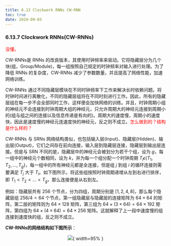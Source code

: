 ```yaml
---
title: 6.13 Clockwork RNNs CW-RNN
toc: true
date: 2019-09-03
---
```


### 6.13.7 Clockwork RNNs(CW-RNNs)

<span style="color:red;">没懂。</span>

CW-RNNs是 RNNs 的改良版本，其使用时钟频率来驱动。它将隐藏层分为几个块(组，Group/Module)，每一组按照自己规定的时钟频率对输入进行处理。为了降低 RNNs 的复杂度，CW-RNNs 减少了参数数量，并且提高了网络性能，加速网络训练。

CW-RNNs 通过不同隐藏层模块在不同时钟频率下工作来解决长时依赖问题。将时钟时间进行离散化，不同的隐藏层组将在不同时刻进行工作。因此，所有的隐藏层组在每一步不会全部同时工作，这样便会加快网络的训练。并且，时钟周期小组的神经元不会连接到时钟周期大组的神经元，只允许周期大的神经元连接到周期小的(组与组之间的连接以及信息传递是有向的)。周期大的速度慢，周期小的速度快，因此是速度慢的神经元连速度快的神经元，反之则不成立。<span style="color:red;">怎么做到的？结构是什么样的？</span>

CW-RNNs 与 SRNs 网络结构类似，也包括输入层(Input)、隐藏层(Hidden)、输出层(Output)，它们之间存在前向连接，输入层到隐藏层连接，隐藏层到输出层连接。但是与 SRN 不同的是，隐藏层中的神经元会被划分为若干个组，设为 $g​$，每一组中的神经元个数相同，设为 $k​$，并为每一个组分配一个时钟周期 $T_i\epsilon\{T_1,T_2,...,T_g\}​$，每一组中的所有神经元都是全连接，但是组 $j​$ 到组 $i​$ 的循环连接则需要满足 $T_j​$ 大于 $T_i​$。如下图所示，将这些组按照时钟周期递增从左到右进行排序，即 $T_1<T_2<...<T_g​$，那么连接便是从右到左。

例如：隐藏层共有 $256$ 个节点，分为四组，周期分别是 $[1,2,4,8]$，那么每个隐藏层组 $256/4=64$ 个节点，第一组隐藏层与隐藏层的连接矩阵为 $64\times​64$ 的矩阵，第二层的矩阵则为 $64\times​128$ 矩阵，第三组为 $64\times​(3\times​64)=64\times192$ 矩阵，第四组为 $64\times​(4\times​64)=64\times​256$ 矩阵。这就解释了上一段中速度慢的组连接到速度快的组，反之则不成立。

**CW-RNNs的网络结构如下图所示**：

<center>

![](http://images.iterate.site/blog/image/20190722/QSj5TUI78yJo.png?imageslim){ width=95% }

</center>
